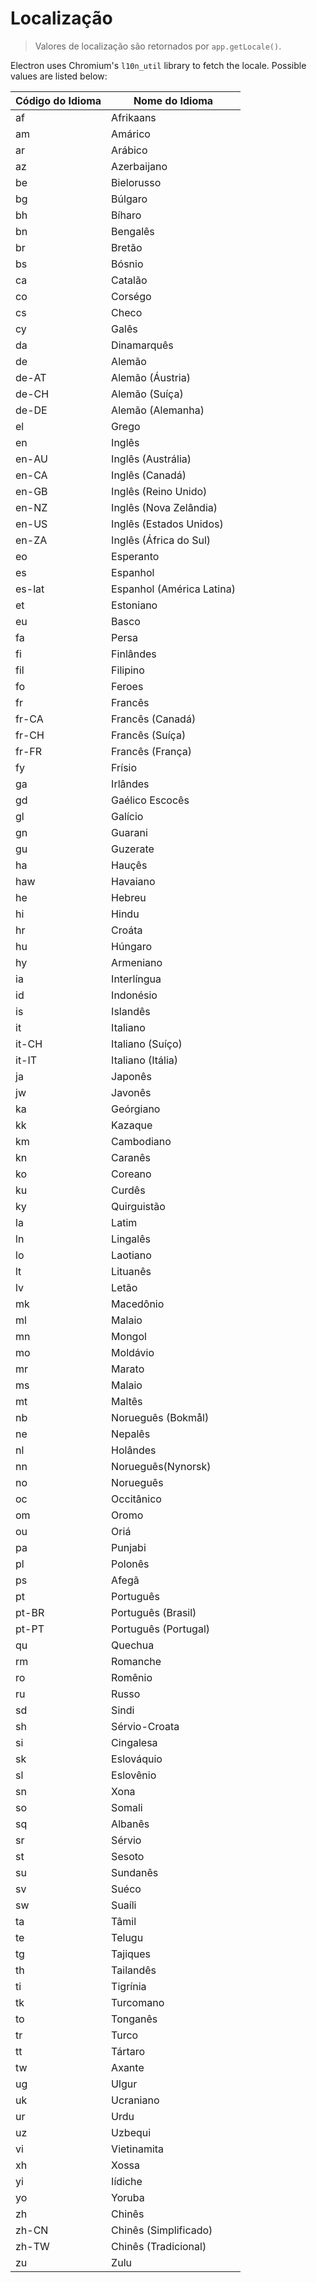 # Localização

> Valores de localização são retornados por `app.getLocale()`.

Electron uses Chromium's `l10n_util` library to fetch the locale. Possible values are listed below:

| Código do Idioma | Nome do Idioma            |
| ---------------- | ------------------------- |
| af               | Afrikaans                 |
| am               | Amárico                   |
| ar               | Arábico                   |
| az               | Azerbaijano               |
| be               | Bielorusso                |
| bg               | Búlgaro                   |
| bh               | Bíharo                    |
| bn               | Bengalês                  |
| br               | Bretão                    |
| bs               | Bósnio                    |
| ca               | Catalão                   |
| co               | Corségo                   |
| cs               | Checo                     |
| cy               | Galês                     |
| da               | Dinamarquês               |
| de               | Alemão                    |
| de-AT            | Alemão (Áustria)          |
| de-CH            | Alemão (Suíça)            |
| de-DE            | Alemão (Alemanha)         |
| el               | Grego                     |
| en               | Inglês                    |
| en-AU            | Inglês (Austrália)        |
| en-CA            | Inglês (Canadá)           |
| en-GB            | Inglês (Reino Unido)      |
| en-NZ            | Inglês (Nova Zelândia)    |
| en-US            | Inglês (Estados Unidos)   |
| en-ZA            | Inglês (África do Sul)    |
| eo               | Esperanto                 |
| es               | Espanhol                  |
| es-lat           | Espanhol (América Latina) |
| et               | Estoniano                 |
| eu               | Basco                     |
| fa               | Persa                     |
| fi               | Finlândes                 |
| fil              | Filipino                  |
| fo               | Feroes                    |
| fr               | Francês                   |
| fr-CA            | Francês (Canadá)          |
| fr-CH            | Francês (Suíça)           |
| fr-FR            | Francês (França)          |
| fy               | Frísio                    |
| ga               | Irlândes                  |
| gd               | Gaélico Escocês           |
| gl               | Galício                   |
| gn               | Guarani                   |
| gu               | Guzerate                  |
| ha               | Hauçês                    |
| haw              | Havaiano                  |
| he               | Hebreu                    |
| hi               | Hindu                     |
| hr               | Croáta                    |
| hu               | Húngaro                   |
| hy               | Armeniano                 |
| ia               | Interlíngua               |
| id               | Indonésio                 |
| is               | Islandês                  |
| it               | Italiano                  |
| it-CH            | Italiano (Suíço)          |
| it-IT            | Italiano (Itália)         |
| ja               | Japonês                   |
| jw               | Javonês                   |
| ka               | Geórgiano                 |
| kk               | Kazaque                   |
| km               | Cambodiano                |
| kn               | Caranês                   |
| ko               | Coreano                   |
| ku               | Curdês                    |
| ky               | Quirguistão               |
| la               | Latim                     |
| ln               | Lingalês                  |
| lo               | Laotiano                  |
| lt               | Lituanês                  |
| lv               | Letão                     |
| mk               | Macedônio                 |
| ml               | Malaio                    |
| mn               | Mongol                    |
| mo               | Moldávio                  |
| mr               | Marato                    |
| ms               | Malaio                    |
| mt               | Maltês                    |
| nb               | Norueguês (Bokmål)        |
| ne               | Nepalês                   |
| nl               | Holândes                  |
| nn               | Norueguês(Nynorsk)        |
| no               | Norueguês                 |
| oc               | Occitânico                |
| om               | Oromo                     |
| ou               | Oriá                      |
| pa               | Punjabi                   |
| pl               | Polonês                   |
| ps               | Afegã                     |
| pt               | Português                 |
| pt-BR            | Português (Brasil)        |
| pt-PT            | Português (Portugal)      |
| qu               | Quechua                   |
| rm               | Romanche                  |
| ro               | Romênio                   |
| ru               | Russo                     |
| sd               | Sindi                     |
| sh               | Sérvio-Croata             |
| si               | Cingalesa                 |
| sk               | Eslováquio                |
| sl               | Eslovênio                 |
| sn               | Xona                      |
| so               | Somali                    |
| sq               | Albanês                   |
| sr               | Sérvio                    |
| st               | Sesoto                    |
| su               | Sundanês                  |
| sv               | Suéco                     |
| sw               | Suaíli                    |
| ta               | Tâmil                     |
| te               | Telugu                    |
| tg               | Tajiques                  |
| th               | Tailandês                 |
| ti               | Tigrínia                  |
| tk               | Turcomano                 |
| to               | Tonganês                  |
| tr               | Turco                     |
| tt               | Tártaro                   |
| tw               | Axante                    |
| ug               | Ulgur                     |
| uk               | Ucraniano                 |
| ur               | Urdu                      |
| uz               | Uzbequi                   |
| vi               | Vietinamita               |
| xh               | Xossa                     |
| yi               | Iídiche                   |
| yo               | Yoruba                    |
| zh               | Chinês                    |
| zh-CN            | Chinês (Simplificado)     |
| zh-TW            | Chinês (Tradicional)      |
| zu               | Zulu                      |
